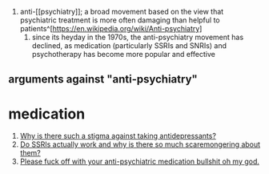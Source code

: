 1. anti-[[psychiatry]]; a broad movement based on the view that psychiatric treatment is more often damaging than helpful to patients^[https://en.wikipedia.org/wiki/Anti-psychiatry]
	1. since its heyday in the 1970s, the anti-psychiatry movement has declined, as medication (particularly SSRIs and SNRIs) and psychotherapy has become more popular and effective

## arguments against "anti-psychiatry"
# medication
1. [Why is there such a stigma against taking antidepressants?](https://www.reddit.com/r/NoStupidQuestions/comments/85kivm/why_is_there_such_a_stigma_against_taking/)
2. [Do SSRIs actually work and why is there so much scaremongering about them?](https://www.reddit.com/r/askscience/comments/cr5qvb/do_ssris_actually_work_and_why_is_there_so_much/ex2dtei/?utm_source=share&utm_medium=web2x&context=3)
3. [Please fuck off with your anti-psychiatric medication bullshit oh my god.](https://www.reddit.com/r/offmychest/comments/5e752b/please_fuck_off_with_your_antipsychiatric/)